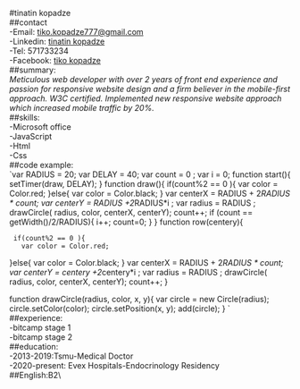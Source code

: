 #tinatin kopadze\
##contact\
-Email: [tiko.kopadze777@gmail.com](mailto:tiko.kopadze777@gmail.com)\
-Linkedin: [tinatin kopadze](https://www.linkedin.com/in/%E1%83%97%E1%83%98%E1%83%9C%E1%83%90%E1%83%97%E1%83%98%E1%83%9C-%E1%83%99%E1%83%9D%E1%83%9E%E1%83%90%E1%83%AB%E1%83%94-93428a113/)   \
-Tel: 571733234\
-Facebook: [tiko kopadze](https://www.facebook.com/profile.php?id=100001954727912)\
##summary:\
*Meticulous web developer with over 2 years of front end experience and passion for responsive website design and a firm believer in the mobile-first approach. W3C certified. Implemented new responsive website approach which increased mobile traffic by 20%.*\
##skills:\
-Microsoft office\
-JavaScript\
-Html\
-Css\
##code example: \
    `var RADIUS = 20;
var DELAY = 40;
var count = 0 ; 
var i = 0;
function start(){
   setTimer(draw, DELAY);
}
function draw(){
       if(count%2 == 0 ){
       var color = Color.red;
   }else{
     var color = Color.black;
}
    var centerX = RADIUS + 2*RADIUS * count;
    var centerY = RADIUS +2*RADIUS*i  ;
    var radius = RADIUS ;
    drawCircle( radius, color, centerX, centerY);
    count++; 
     if (count == getWidth()/2/RADIUS){
         i++;
         count=0;
     }
}
function row(centery){
    
     if(count%2 == 0 ){
       var color = Color.red;
   }else{
     var color = Color.black;
}
    var centerX = RADIUS + 2*RADIUS * count;
    var centerY = centery +2*centery*i  ;
    var radius = RADIUS ;
    drawCircle( radius, color, centerX, centerY);
    count++;
}

function drawCircle(radius, color, x, y){
    var circle = new Circle(radius);
    circle.setColor(color);
    circle.setPosition(x, y);
    add(circle);
} `\
##experience:\
-bitcamp stage 1 \
-bitcamp stage 2\
##education:\
-2013-2019:Tsmu-Medical Doctor\
-2020-present: Evex Hospitals-Endocrinology Residency\
##English:B2\
